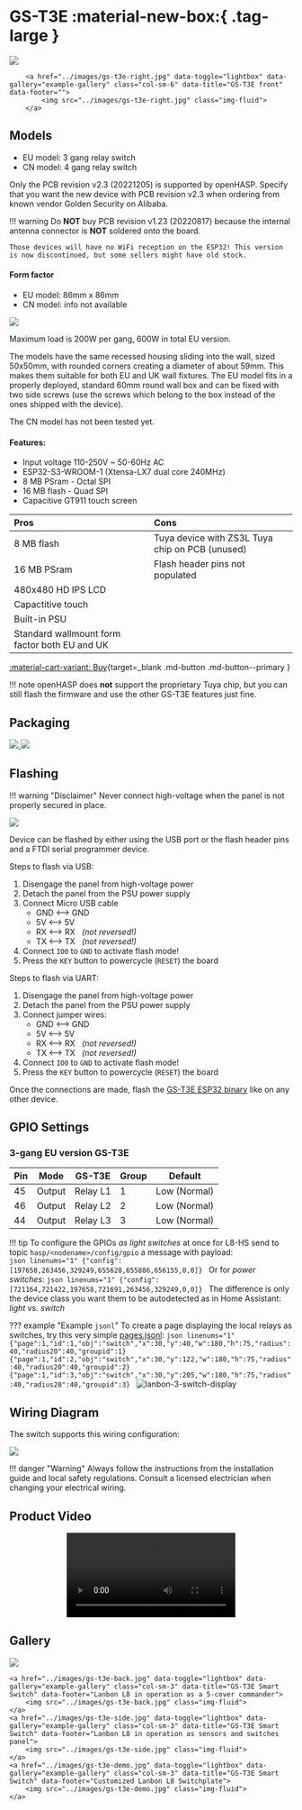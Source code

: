 # GS-T3E :material-new-box:{ .tag-large }

<div class="row justify-content-center">
        <a href="../images/gs-t3e-left.jpg" data-toggle="lightbox" data-gallery="example-gallery" class="col-sm-6" data-title="GS-T3E front" data-footer="">
            <img src="../images/gs-t3e-left.jpg" class="img-fluid">
        </a>

        <a href="../images/gs-t3e-right.jpg" data-toggle="lightbox" data-gallery="example-gallery" class="col-sm-6" data-title="GS-T3E front" data-footer="">
            <img src="../images/gs-t3e-right.jpg" class="img-fluid">
        </a>
</div>

## Models

- EU model: 3 gang relay switch
- CN model: 4 gang relay switch

Only the PCB revision v2.3 (20221205) is supported by openHASP.
Specify that you want the new device with PCB revision v2.3 when ordering from known vendor Golden Security on Alibaba.

!!! warning
    Do **NOT** buy PCB revision v1.23 (20220817) because the internal antenna connector is **NOT** soldered onto the board.

    Those devices will have no WiFi reception on the ESP32! This version is now discontinued, but some sellers might have old stock.


#### Form factor

- EU model: 86mm x 86mm
- CN model: info not available

<div class="row justify-content-center">
    <a href="../images/gs-t3e-dimensions-eu.jpg" data-toggle="lightbox" data-gallery="example-gallery" class="col-sm-8" data-title="GS-T3E EU dimensions" data-footer="">
        <img src="../images/gs-t3e-dimensions-eu.jpg" class="img-fluid">
    </a>
</div>

Maximum load is 200W per gang, 600W in total EU version.

The models have the same recessed housing sliding into the wall, sized 50x50mm, with rounded corners creating a diameter of about 59mm. This makes them suitable for both EU and UK wall fixtures. The EU model fits in a properly deployed, standard 60mm round wall box and can be fixed with two side screws (use the screws which belong to the box instead of the ones shipped with the device).

The CN model has not been tested yet.



#### Features:

- Input voltage 110-250V ~ 50-60Hz AC
- ESP32-S3-WROOM-1 (Xtensa-LX7 dual core 240MHz)
- 8 MB PSram - Octal SPI
- 16 MB flash - Quad SPI
- Capacitive GT911 touch screen

| Pros           | Cons
|:-----          |:----
| 8 MB flash     | Tuya device with ZS3L Tuya chip on PCB (unused)
| 16 MB PSram    | Flash header pins not populated
| 480x480 HD IPS LCD |
| Capactitive touch |
| Built-in PSU |
| Standard wallmount form factor both EU and UK |

[:material-cart-variant: Buy][1]{target=_blank .md-button .md-button--primary }

!!! note
    openHASP does **not** support the proprietary Tuya chip, but you can still flash the firmware
    and use the other GS-T3E features just fine.


## Packaging

<div class="row justify-content-center">
        <a href="../images/gs-t3e-box.png" data-toggle="lightbox" data-gallery="example-gallery" class="col-sm-5" data-title="GS-T3E packaging" data-footer="">
            <img src="../images/gs-t3e-box.png" class="img-fluid">
        </a>
        <a href="../images/gs-t3e-contents.png" data-toggle="lightbox" data-gallery="example-gallery" class="col-sm-5" data-title="GS-T3E Contents" data-footer="">
            <img src="../images/gs-t3e-contents.png" class="img-fluid">
        </a>
</div>

## Flashing

!!! warning "Disclaimer"
    Never connect high-voltage when the panel is not properly secured in place.

<div class="row justify-content-center">
        <a href="../images/gs-t3e-pcb.jpg" data-toggle="lightbox" data-gallery="example-gallery" class="col-sm-5" data-title="GS-T3E PCB" data-footer="">
            <img src="../images/gs-t3e-pcb.jpg" class="img-fluid">
        </a>
</div>

Device can be flashed by either using the USB port or the flash header pins and a FTDI serial programmer device.

Steps to flash via USB:

1. Disengage the panel from high-voltage power
2. Detach the panel from the PSU power supply
3. Connect Micro USB cable
    - GND <--> GND
    - 5V <--> 5V
    - RX <--> RX &nbsp; *(not reversed!)*
    - TX <--> TX &nbsp; *(not reversed!)*
4. Connect `IO0` to `GND` to activate flash mode!
5. Press the `KEY` button to powercycle (`RESET`) the board


Steps to flash via UART:

1. Disengage the panel from high-voltage power
2. Detach the panel from the PSU power supply
3. Connect jumper wires:
    - GND <--> GND
    - 5V <--> 5V
    - RX <--> RX &nbsp; *(not reversed!)*
    - TX <--> TX &nbsp; *(not reversed!)*
4. Connect `IO0` to `GND` to activate flash mode!
5. Press the `KEY` button to powercycle (`RESET`) the board

Once the connections are made, flash the [GS-T3E ESP32 binary](../../firmware/esp32.md) like on any other device.

## GPIO Settings

### 3-gang EU version GS-T3E

Pin| Mode   | GS-T3E     | Group | Default
---|--------|------------|-------|----
45 | Output | Relay L1   | 1 | Low (Normal)
46 | Output | Relay L2   | 2 | Low (Normal)
44 | Output | Relay L3   | 3 | Low (Normal)


!!! tip
    To configure the GPIOs _as light switches_ at once for L8-HS send to topic `hasp/<nodename>/config/gpio` a message with payload:  
    ```json linenums="1"
    {"config":[197658,263456,329249,655628,655886,656155,0,0]}
    ```
    Or for _power switches_:
    ```json linenums="1"
    {"config":[721164,721422,197658,721691,263456,329249,0,0]}
    ```
    The difference is only the device class you want them to be autodetected as in Home Assistant: _light_ vs. _switch_


??? example "Example `jsonl`"
    To create a page displaying the local relays as switches, try this very simple [pages.jsonl](../../design/pages.md):
    ```json linenums="1"
    {"page":1,"id":1,"obj":"switch","x":30,"y":40,"w":180,"h":75,"radius":40,"radius20":40,"groupid":1}
    {"page":1,"id":2,"obj":"switch","x":30,"y":122,"w":180,"h":75,"radius":40,"radius20":40,"groupid":2}
    {"page":1,"id":3,"obj":"switch","x":30,"y":205,"w":180,"h":75,"radius":40,"radius20":40,"groupid":3}
    ```
    ![lanbon-3-switch-display](images/lanbon-3-switch-display.png)


## Wiring Diagram

The switch supports this wiring configuration:

<div class="row justify-content-center">
        <a href="../images/gs-t3e-wiring.png" data-toggle="lightbox" data-gallery="example-gallery" class="col-sm-5" data-title="GS-T3E wiring" data-footer="">
            <img src="../images/gs-t3e-wiring.png" class="img-fluid">
        </a>
</div>

!!! danger "Warning"
    Always follow the instructions from the installation guide and local safety regulations.
    Consult a licensed electrician when changing your electrical wiring.</br>

## Product Video

<div class="row justify-content-center">
    <div class="col-sm-8">
        <video controls style="display:block; margin:auto;" 
            <source src="https://video01.alibaba.com/vod-icbu/4f4e1c368ac918af/3978a2de2f053d59/20220921_d6db1fad7b100f03_377788337177_mp4_264_sd_unlimit_taobao.mp4?w=960&h=540&e=sd" type="video/mp4">Your browser does not support the video tag.
        </video>
    </div>
</div>


## Gallery

<div class="row justify-content-center">
    <a href="../images/gs-t3e.jpg" data-toggle="lightbox" data-gallery="example-gallery" class="col-sm-3" data-title="GS-T3E front" data-footer="">
        <img src="../images/gs-t3e.jpg" class="img-fluid">
    </a>

    <a href="../images/gs-t3e-back.jpg" data-toggle="lightbox" data-gallery="example-gallery" class="col-sm-3" data-title="GS-T3E Smart Switch" data-footer="Lanbon L8 in operation as a 5-cover commander">
        <img src="../images/gs-t3e-back.jpg" class="img-fluid">
    </a>
    <a href="../images/gs-t3e-side.jpg" data-toggle="lightbox" data-gallery="example-gallery" class="col-sm-3" data-title="GS-T3E Smart Switch" data-footer="Lanbon L8 in operation as sensors and switches panel">
        <img src="../images/gs-t3e-side.jpg" class="img-fluid">
    </a>
    <a href="../images/gs-t3e-demo.jpg" data-toggle="lightbox" data-gallery="example-gallery" class="col-sm-3" data-title="GS-T3E Smart Switch" data-footer="Customized Lanbon L8 Switchplate">
        <img src="../images/gs-t3e-demo.jpg" class="img-fluid">
    </a>
</div>

[1]: https://www.alibaba.com/product-detail/2022-new-arrival-smart-wifi-switch_1600573806214.html
